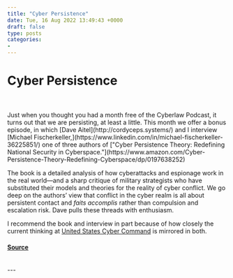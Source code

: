 ```yaml
---
title: "Cyber Persistence"
date: Tue, 16 Aug 2022 13:49:43 +0000
draft: false
type: posts
categories: 
- 
---
```

# Cyber Persistence

<br/>

<br/>
Just when you thought you had a month free of the Cyberlaw Podcast, it turns out that we are persisting, at least a little. This month we offer a bonus episode, in which [Dave Aitel](http://cordyceps.systems/) and I interview [Michael Fischerkeller,](https://www.linkedin.com/in/michael-fischerkeller-36225851/) one of three authors of ["Cyber Persistence Theory: Redefining National Security in Cyberspace."](https://www.amazon.com/Cyber-Persistence-Theory-Redefining-Cyberspace/dp/0197638252) 

The book is a detailed analysis of how cyberattacks and espionage work in the real world—and a sharp critique of military strategists who have substituted their models and theories for the reality of cyber conflict. We go deep on the authors’ view that conflict in the cyber realm is all about persistent contact and _faits accomplis_ rather than compulsion and escalation risk. Dave pulls these threads with enthusiasm. 

I recommend the book and interview in part because of how closely the current thinking at [United States Cyber Command](https://www.cybercom.mil/) is mirrored in both.

#### [Source](https://sites.libsyn.com/52286/cyber-persistence)

<br/>
---
